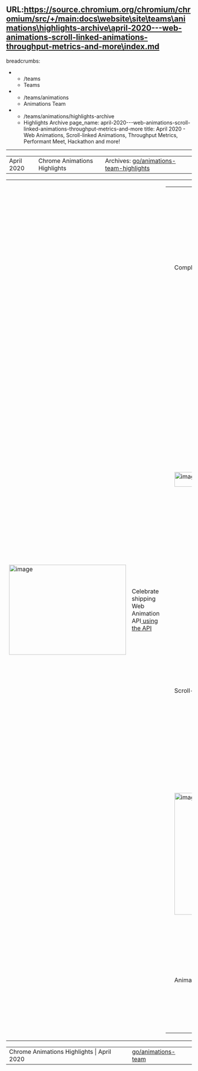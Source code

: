 URL:https://source.chromium.org/chromium/chromium/src/+/main:docs\website\site\teams\animations\highlights-archive\april-2020---web-animations-scroll-linked-animations-throughput-metrics-and-more\index.md
---
breadcrumbs:
- - /teams
  - Teams
- - /teams/animations
  - Animations Team
- - /teams/animations/highlights-archive
  - Highlights Archive
page_name: april-2020---web-animations-scroll-linked-animations-throughput-metrics-and-more
title: April 2020 - Web Animations, Scroll-linked Animations, Throughput Metrics,
  Performant Meet, Hackathon and more!
---

<table>
<tr>

<td>April 2020</td>

<td>Chrome Animations Highlights</td>

<td>Archives: <a href="http://go/animations-team-highlights">go/animations-team-highlights</a></td>

</tr>
</table>

<table>
<tr>

<td><img alt="image" src="https://lh5.googleusercontent.com/Asd0BAjki50O1Jd36jqK8YY87ftxZs4-UTyjagI2h_J-YXt_TCDKwOVcib-lSWoPZzyqhL9DmvaipvwzNVLkpwxr3acGYHXxUbY2m3xeNtuBRmz70cD3ii11lX7NceLqahtL_5Uf" height=244 width=317></td>

<td>Celebrate shipping Web Animation API<a href="https://jsbin.com/weqamosare/1/edit?js,output"> using the API</a></td>

<td><table></td>
<td><tr></td>

<td><td colspan=2>Complete Web Animation API in M84!</td></td>

<td><td colspan=2>The <a href="https://drafts.csswg.org/web-animations-1/">API</a> provides developers with a powerful way to create and control animations on the web including existing CSS Animations and Transitions. After years of effort by the Animation team, Kevin (kevers@) sent out the final <a href="https://groups.google.com/a/chromium.org/forum/#!topic/blink-dev/Wu4yPMznUw0">Intent to Ship</a> and turned on the feature <a href="https://chromium-review.googlesource.com/c/chromium/src/+/2161345">by default</a> in M84! Here is a <a href="https://docs.google.com/document/d/1sWAEytrZDxQWnnqozMSzI2lHvIJ0kF3dzgy9Q1PbYjE/edit">showcase</a> of all the new features. This was a collaborative effort with other browsers which is why the same rich API would be available in <a href="https://webkit.org/blog/10266/web-animations-in-safari-13-1/">Safari</a> and <a href="https://hacks.mozilla.org/2020/04/firefox-75-ambitions-for-april/">Firefox</a> as well. There is still <a href="https://github.com/w3c/csswg-drafts/labels/web-animations-2">room for improvement</a> but let’s take some time to celebrate this big milestone in animations! Thanks to the dozens of developers across five+ organizations (Chrome, Microsoft, Firefox, Igalia, Opera etc.) who have contributed to this! </td></td>

<td><td colspan=2><img alt="image" src="https://lh5.googleusercontent.com/LqXcIohcW0fR8okipubge1E96AcHRzz3xbiq4OubalRtluI5uHTUXSmkFMPNNqy2tLIkW4sRA2sVT8Ugg_wxNNCxvLXMc7wVyhWzcv0tlcNba_EhRbQJKJlTMj_iGoeBzR0z28Ac" height=230 width=459></td></td>

<td><td colspan=2>A long journey of shipping Web Animation API</td></td>

<td></tr></td>
<td><tr></td>
<td></tr></td>
<td><tr></td>

<td><td><img alt="image" src="https://lh4.googleusercontent.com/YcuCWIgXIi7sSxu3o_nP5sEfCPm9JC3eFAe4-xHZ3KC3UXV5FkXsOZJqUUdZo7X9M8TcWU_CIC-ZhOZZjxiIgvZqI0jA6deOklMCJ3BgMLKhB7HBS0rw5g-aSp0Hj3_mWR6INTTp" height=40 width=273></td></td>

<td><td>Green Volume Meter</td></td>

<td><td>Google Meet usage has surged significantly, <a href="https://www.theverge.com/2020/4/28/21240434/google-meet-three-million-users-per-day-pichai-earnings">adding 3M users per day</a>. We’ve noticed that the green volume meter was unexpectedly re-rastered during animation, causing significant CPU usage. Rob (flackr@) came to the rescue and <a href="https://bugs.chromium.org/p/chromium/issues/detail?id=1074055">fixed</a> the issue by preserving the raster scale for animations with will-change: transform. This avoids unnecessary and expensive rasterization, and should greatly reduce CPU/power usage. </td></td>

<td><td><img alt="image" src="https://lh4.googleusercontent.com/xs4GcGU_ey6XxTBPJndhQgyTwZTMiNFuTX3bOTnxgImBUZGsXFIvlhTMbv-x28U93zhNiZP3TC168i_8MloXC2zT3iZxd-zWw6CLHSVYfijGqMQCHLqAwo5fNp6bT2sJes9VsL6o" height=152 width=280></td></td>

<td><td>Better Frame Throughput Metrics</td></td>

<td><td>Frame Throughput is severely impacted during initial page load, often dominating the metric. Xida (xidachen@) modified the sampling logic to measure from 5s to 10s, resulting in more accurate and meaningful values. One site’s dropped frames moved from 84% to 15% at 50th percentile and 99% to 75% at the 95th percentile.</td></td>

<td></tr></td>
<td><tr></td>

<td><td colspan=2>Scroll-linked Animations</td></td>

<td><td colspan=2>It’s been a productive month for scroll-linked animations. Majid (majidvp@) and Yi (yigu@) wrote a full-fledged <a href="https://github.com/w3c/csswg-drafts/blob/master/scroll-animations-1/EXPLAINER.md">explainer</a> for scroll timeline discussing many of the design trade-offs and showcasing multiple examples. Olga (<a href="mailto:gerchiko@microsoft.com">gerchiko@microsoft.com</a>) landed the spec change and implementation for using “zero” as initial start time for scroll-linked animation. Majid landed implementation for <a href="https://github.com/w3c/csswg-drafts/issues/4337">element-based scroll offset</a> and Yi added full support for running scroll-linked animations on the compositor. We now have enough implemented to see the <a href="https://majido.github.io/scroll-timeline/demo/parallax/">demo</a> we built using polyfill now works natively in Chrome Canary with the flag enable-experimental-web-platform-features.</td></td>

<td></tr></td>
<td><tr></td>

<td><td><img alt="image" src="https://lh4.googleusercontent.com/DrrQOx_U_ImfrYijLwAGdIm_khjezvah8V_DwBsvjgErlu-JBozu03cJ4oBy2k3yoGby56gfExyyGK210bfPnF5gMshGzXO4TuWhJ46fgW6N_GCAdG1oJ83s9JbXtDRLSkWRymYM" height=330 width=257></td></td>

<td><td>The timeline start/end offsets are computed based on position of element on the page. When we increase the margin of the element the offsets get updated which affects currentTime and subsequently the animation output.</td></td>

<td><td><img alt="image" src="https://lh4.googleusercontent.com/7yFkBLxKEQnOW-Sdk10vdZluDxgGPQthrGPZG247xYSdHJiTDpmwuxk1mm9jNKFAR1orKDHaFO9abHThe-cdtZd20DjlRb4hdC0085ODhLqnzabP9PkpvtuiC5sYslmxtj5SFilB" height=329 width=254></td></td>

<td><td>Scroll-linked animations show up in devtools and can be scrubbed on-demand!</td></td>

<td></tr></td>
<td><tr></td>

<td><td colspan=2>Animations Team Hackathon</td></td>

<td><td colspan=2>To better understand the Web Animation APIs we’re using and experience the awesome ergonomics of them, and/or pain points, Gene (girard@) initiated the first ever Animations team 1-day hackathon. We created lots of fun experiments that exercise the new APIs: <a href="https://majido.github.io/animation_jam/app/index.html">interactive animation editor</a>, <a href="https://codepen.io/shengha2/pen/NWGWLvq">tetris</a>, <a href="https://codepen.io/yigu/pen/dyYPoLY">ping pong</a>, <a href="https://codepen.io/george-steel/pen/zYvYWxO">got it game</a>, <a href="https://jsbin.com/tanuzonixo/1/edit?html,css,js,output">pendulum </a>(<a href="https://docs.google.com/document/d/1VImYZIzh6mSRwBhSgwiUsB8Mj9NCASqMYzXEa4JXXk4/edit?usp=sharing">explainer).</a></td></td>

<td><td colspan=2><img alt="image" src="https://lh4.googleusercontent.com/T_bcxoaClVBZ9n8k-zQlEaI9eMHlIamrMH4ydr7WSvu0hmvTec4RwW9ZsjCEc42w1VrhCY6QHwNXRFnUDmSkjHGvNBAKNXEb_x0C5qF2KegFbmFY2j01q_r4sBIbQnOVYdw66L4b" height=241 width=245></td></td>

<td><td colspan=2>Constructing the perfect pendulum: an exercise in using the web-animations API</td></td>

<td></tr></td>
<td><tr></td>
<td></tr></td>
<td></table></td>

</tr>
</table>

<table>
<tr>

<td>Chrome Animations Highlights | April 2020</td>

<td><a href="http://go/animations-team">go/animations-team</a></td>

</tr>
</table>
